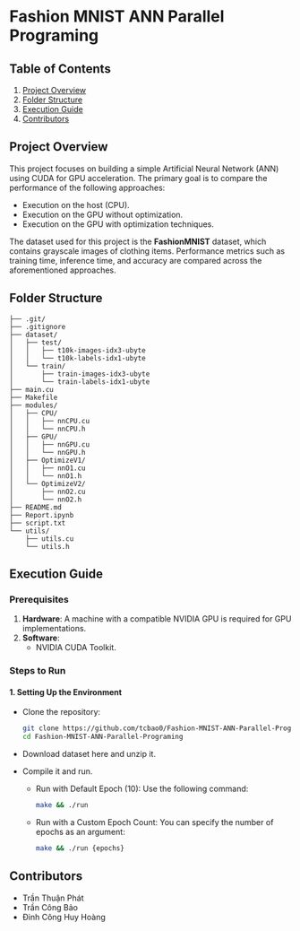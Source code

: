 # Fashion MNIST ANN Parallel Programing

## Table of Contents
1. [Project Overview](#project-overview)
2. [Folder Structure](#folder-structure)
3. [Execution Guide](#execution-guide)
4. [Contributors](#contributors)

## Project Overview

This project focuses on building a simple Artificial Neural Network (ANN) using CUDA for GPU acceleration. The primary goal is to compare the performance of the following approaches:
- Execution on the host (CPU).
- Execution on the GPU without optimization.
- Execution on the GPU with optimization techniques.

The dataset used for this project is the **FashionMNIST** dataset, which contains grayscale images of clothing items. Performance metrics such as training time, inference time, and accuracy are compared across the aforementioned approaches.

## Folder Structure

```
├── .git/
├── .gitignore
├── dataset/
│   ├── test/
│   │   ├── t10k-images-idx3-ubyte
│   │   └── t10k-labels-idx1-ubyte
│   └── train/
│       ├── train-images-idx3-ubyte
│       └── train-labels-idx1-ubyte
├── main.cu
├── Makefile
├── modules/
│   ├── CPU/
│   │   ├── nnCPU.cu
│   │   └── nnCPU.h
│   ├── GPU/
│   │   ├── nnGPU.cu
│   │   └── nnGPU.h
│   ├── OptimizeV1/
│   │   ├── nnO1.cu
│   │   └── nnO1.h
│   └── OptimizeV2/
│       ├── nnO2.cu
│       └── nnO2.h
├── README.md
├── Report.ipynb
├── script.txt
└── utils/
    ├── utils.cu
    └── utils.h
```

## Execution Guide

### Prerequisites
1. **Hardware**: A machine with a compatible NVIDIA GPU is required for GPU implementations.
2. **Software**:
   - NVIDIA CUDA Toolkit.

### Steps to Run

#### 1. Setting Up the Environment
- Clone the repository:
  ```bash
  git clone https://github.com/tcbao0/Fashion-MNIST-ANN-Parallel-Programing.git
  cd Fashion-MNIST-ANN-Parallel-Programing
  ```

- Download dataset here and unzip it.
- Compile it and run.
   + Run with Default Epoch (10):
   Use the following command:
      ```bash
      make && ./run
      ```

   + Run with a Custom Epoch Count:
   You can specify the number of epochs as an argument:
      ```bash
      make && ./run {epochs}
      ```

## Contributors

- Trần Thuận Phát
- Trần Công Bảo
- Đinh Công Huy Hoàng
